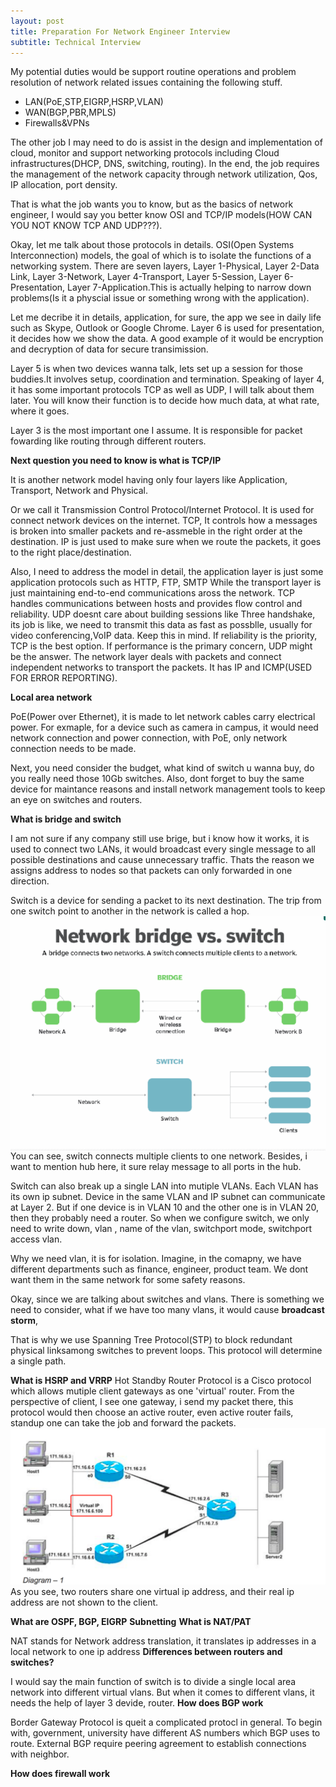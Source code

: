 ```yaml
---
layout: post
title: Preparation For Network Engineer Interview
subtitle: Technical Interview
---
```

My potential duties would be support routine operations and problem resolution of network related issues containing the following stuff.

- LAN(PoE,STP,EIGRP,HSRP,VLAN)
- WAN(BGP,PBR,MPLS)
- Firewalls&VPNs

The other job I may need to do is assist in the design and implementation of cloud, monitor and support networking protocols including Cloud infrastructures(DHCP, DNS, switching, routing). In the end, the job requires the management of the network capacity through network utilization, Qos, IP allocation, port density.

That is what the job wants you to know, but as the basics of network engineer, I would say you better know OSI and TCP/IP models(HOW CAN YOU NOT KNOW TCP AND UDP???).

Okay, let me talk about those protocols in details. OSI(Open Systems Interconnection) models, the goal of which is to isolate the functions of a networking system. There are seven layers, Layer 1-Physical, Layer 2-Data Link, Layer 3-Network, Layer 4-Transport, Layer 5-Session, Layer 6-Presentation, Layer 7-Application.This is actually helping to narrow down problems(Is it a physcial issue or something wrong with the application). 

Let me decribe it in details, application, for sure, the app we see in daily life such as Skype, Outlook or Google Chrome. Layer 6 is used for presentation, it decides how we show the data. A good example of it would be encryption and decryption of data for secure transimission. 

Layer 5 is when two devices wanna talk, lets set up a session for those buddies.It involves setup, coordination and termination. Speaking of layer 4, it has some important protocols TCP as well as UDP, I will talk about them later. You will know their function is to decide how much data, at what rate, where it goes.

Layer 3 is the most important one I assume. It is responsible for packet fowarding like routing through different routers.

**Next question you need to know is what is TCP/IP**

It is another network model having only four layers like Application, Transport, Network and Physical.

Or we call it Transmission Control Protocol/Internet Protocol. It is used for connect network devices on the internet. TCP, It controls how a messages is broken into smaller packets and re-assmeble in the right order at the destination. IP is just used to make sure when we route the packets, it goes to the right place/destination. 

Also, I need to address the model in detail, the application layer is just some application protocols such as HTTP, FTP, SMTP While the transport layer is just maintaining end-to-end communications aross the network. TCP handles communications between hosts and provides flow control and reliability. UDP doesnt care about building sessions like Three handshake, its job is like, we need to transmit this data as fast as possblle, usually for video conferencing,VoIP data. Keep this in mind. If reliability is the priority, TCP is the best option. If performance is the primary concern, UDP might be the answer. The network layer deals with packets and connect independent networks to transport the packets. It has IP and ICMP(USED FOR ERROR REPORTING).

**Local area network**

PoE(Power over Ethernet), it is made to let network cables carry electrical power. For exmaple, for a device such as camera in campus, it would need network connection and power connection, with PoE, only network connection needs to be made.

Next, you need consider the budget, what kind of switch u wanna buy, do you really need those 10Gb switches. Also, dont forget to buy the same device for maintance reasons and install network management tools to keep an eye on switches and routers.

**What is bridge and switch**

I am not sure if any company still use brige, but i know how it works, it is used to connect two LANs, it would broadcast every single message to all possible destinations and cause unnecessary traffic. Thats the reason we assigns address to nodes so that packets can only forwarded in one direction.

Switch is a device for sending a packet to its next destination. The trip from one switch point to another in the network is called a hop.
<img src="/img/posts/bridge and switch.png" alt="difference" align="center"/>
You can see, switch connects multiple clients to one network. 
Besides, i want to mention hub here, it sure relay message to all ports in the hub.

Switch can also break up a single LAN into mutiple VLANs. Each VLAN has its own ip subnet. Device in the same VLAN and IP subnet can communicate at Layer 2. But if one device is in VLAN 10 and the other one is in VLAN 20, then they probably need a router. So when we configure switch, we only need to write down, vlan <range or id>, name of the vlan, switchport mode, switchport access vlan.

Why we need vlan, it is for isolation. Imagine, in the comapny, we have different departments such as finance, engineer, product team. We dont want them in the same network for some safety reasons.

Okay, since we are talking about switches and vlans. There is something we need to consider, what if we have too many vlans, it would cause **broadcast storm**,

That is why we use Spanning Tree Protocol(STP) to block redundant physical linksamong switches to prevent loops. This protocol will determine a single path.

**What is HSRP and VRRP**
Hot Standby Router Protocol is a Cisco protocol which allows mutiple client gateways as one 'virtual' router. From the perspective of client, I see one gateway, i send my packet there, this protocol would then choose an active router, even active router fails, standup one can take the job and forward the packets.
<img src="/img/posts/HSRP.png" align="hot standby router protocol" alt="center"/>
As you see, two routers share one virtual ip address, and their real ip address are not shown to the client.

**What are OSPF, BGP, EIGRP**
**Subnetting**
**What is NAT/PAT**

NAT stands for Network address translation, it translates ip addresses in a local network to one ip address
**Differences between routers and switches?**

I would say the main function of switch is to divide a single local area network  into different virtual vlans. But when it comes to different vlans, it needs the help of layer 3 devide, router. 
**How does BGP work**

Border Gateway Protocol is queit a complicated protocl in general. To begin with, government, university have different AS numbers which BGP uses to route. External BGP require peering agreement to establish connections with neighbor.

**How does firewall work**

